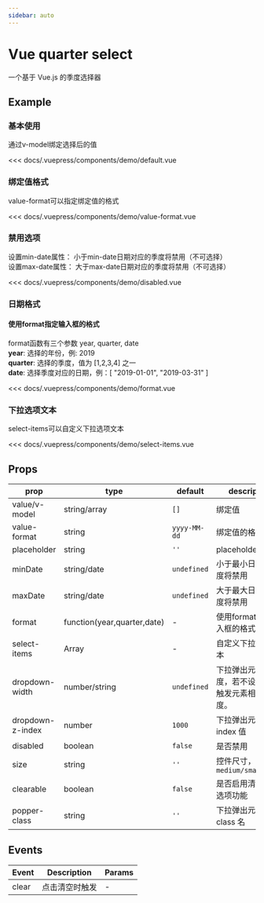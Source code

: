 ```yaml
---
sidebar: auto
---
```


<!-- markdownlint-disable MD033 -->
<style>
  .sw__wrapper { width: 350px; margin-top: 16px !important; }
</style>

# Vue quarter select

一个基于 Vue.js 的季度选择器

<client-only>

## Example

### 基本使用

<demo-box>

通过v-model绑定选择后的值

<demo-default slot="demo" />

<div slot="code">

<<< docs/.vuepress/components/demo/default.vue

</div>

</demo-box>

### 绑定值格式

<demo-box>

value-format可以指定绑定值的格式

<demo-value-format slot="demo" />

<div slot="code">

<<< docs/.vuepress/components/demo/value-format.vue

</div>

</demo-box>

### 禁用选项

<demo-box>

设置min-date属性： 小于min-date日期对应的季度将禁用（不可选择）<br/>
设置max-date属性： 大于max-date日期对应的季度将禁用（不可选择）

<demo-disabled slot="demo" />

<div slot="code">

<<< docs/.vuepress/components/demo/disabled.vue

</div>

</demo-box>

### 日期格式

<demo-box>

<h4>使用format指定输入框的格式</h4>

format函数有三个参数 year, quarter, date<br/>
**year**: 选择的年份，例: 2019<br/>
**quarter**: 选择的季度，值为 [1,2,3,4] 之一<br/>
**date**: 选择季度对应的日期，例：[ "2019-01-01", "2019-03-31" ]

<demo-format slot="demo" />

<div slot="code">

<<< docs/.vuepress/components/demo/format.vue

</div>

</demo-box>

### 下拉选项文本

<demo-box>

select-items可以自定义下拉选项文本

<demo-select-items slot="demo" />

<div slot="code">

<<< docs/.vuepress/components/demo/select-items.vue

</div>

</demo-box>

</client-only>

## Props

| prop | type | default | description |
| --- | --- | --- | --- |
| value/v-model | string/array | `[]` | 绑定值 |
| value-format | string | `yyyy-MM-dd` | 绑定值的格式 |
| placeholder | string | `''` | placeholder |
| minDate | string/date | `undefined` | 小于最小日期的季度将禁用 |
| maxDate | string/date | `undefined` | 大于最大日期的季度将禁用 |
| format | function(year,quarter,date) | - | 使用format指定输入框的格式 |
| select-items | Array | - | 自定义下拉选项文本 |
| dropdown-width | number/string | `undefined` | 下拉弹出元素宽度，若不设置则与触发元素相同宽度。 |
| dropdown-z-index | number | `1000` | 下拉弹出元素的 z-index 值 |
| disabled | boolean | `false` | 是否禁用 |
| size | string | `''` | 控件尺寸，可选值 `medium/small/mini` |
| clearable | boolean | `false` | 是否启用清空所有选项功能 |
| popper-class | string | `''` | 下拉弹出元素 class 名 |

## Events

| Event | Description | Params |
| ----- | ----------- | ------ |
| clear | 点击清空时触发 | - |
